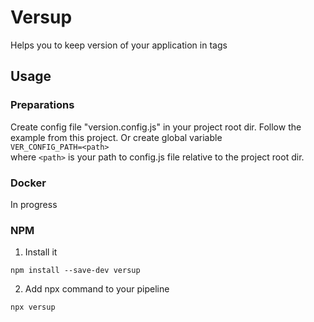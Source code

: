 # Versup

Helps you to keep version of your application in tags

## Usage

### Preparations

Create config file "version.config.js" in your project root dir. Follow the example from this project.
Or create global variable<br>
`VER_CONFIG_PATH=<path>`<br>
where `<path>` is your path to config.js file relative to the project root dir.

### Docker

In progress

### NPM

1. Install it

```
npm install --save-dev versup
```

2. Add npx command to your pipeline

```
npx versup
```
